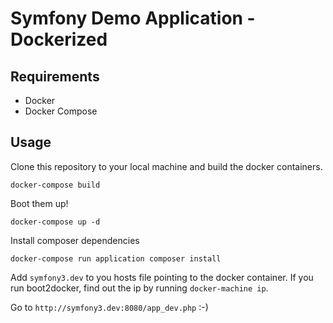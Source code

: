 Symfony Demo Application - Dockerized
=====================================

## Requirements

* Docker
* Docker Compose

## Usage

Clone this repository to your local machine and build the docker containers.

`docker-compose build`

Boot them up!

`docker-compose up -d`

Install composer dependencies

`docker-compose run application composer install`

Add `symfony3.dev` to you hosts file pointing to the docker container. If you run boot2docker, find out the ip by running `docker-machine ip`.

Go to `http://symfony3.dev:8080/app_dev.php` :-)